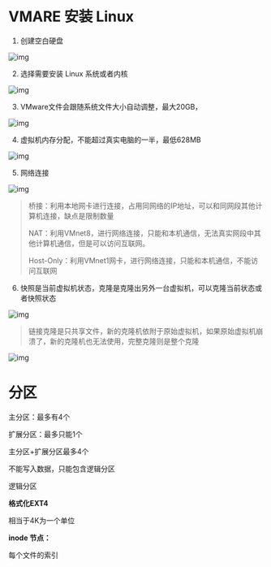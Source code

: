 # VMARE 安装 Linux

1. 创建空白硬盘

![img](images/linux/clipboard.png)



2. 选择需要安装 Linux 系统或者内核

![img](images/linux/clipboard-1595698606722.png)



3. VMware文件会跟随系统文件大小自动调整，最大20GB，

![img](images/linux/clipboard-1595698634621.png)

4. 虚拟机内存分配，不能超过真实电脑的一半，最低628MB

![img](images/linux/clipboard-1595698691999.png)



5. 网络连接

![img](images/linux/clipboard-1595698712376.png)



>桥接：利用本地网卡进行连接，占用同网络的IP地址，可以和同网段其他计算机连接，缺点是限制数量
>
>NAT：利用VMnet8，进行网络连接，只能和本机通信，无法真实网段中其他计算机通信，但是可以访问互联网。
>
>Host-Only：利用VMnet1网卡，进行网络连接，只能和本机通信，不能访问互联网



6. 快照是当前虚拟机状态，克隆是克隆出另外一台虚拟机，可以克隆当前状态或者快照状态

![img](images/linux/clipboard-1595698747254.png)



> 链接克隆是只共享文件，新的克隆机依附于原始虚拟机，如果原始虚拟机崩溃了，新的克隆机也无法使用，完整克隆则是整个克隆



![img](images/linux/clipboard-1595698761669.png)





# 分区

主分区：最多有4个

扩展分区：最多只能1个

主分区+扩展分区最多4个

不能写入数据，只能包含逻辑分区

逻辑分区



**格式化EXT4**

相当于4K为一个单位



**inode 节点：**

每个文件的索引



